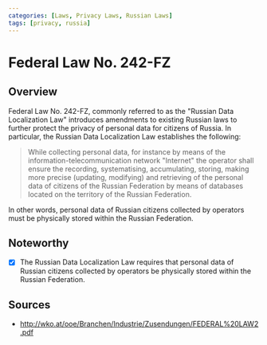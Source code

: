```yaml
---
categories: [Laws, Privacy Laws, Russian Laws]
tags: [privacy, russia]
---
```


# Federal Law No. 242-FZ

## Overview

Federal Law No. 242-FZ, commonly referred to as the "Russian Data Localization Law" introduces amendments to existing Russian laws to further protect the privacy of personal data for citizens of Russia. In particular, the Russian Data Localization Law establishes the following:

> While collecting personal data, for instance by means of the information-telecommunication network "Internet" the operator shall ensure the recording, systematising, accumulating, storing, making more precise (updating, modifying) and retrieving of the personal data of citizens of the Russian Federation by means of databases located on the territory of the Russian Federation.

In other words, personal data of Russian citizens collected by operators must be physically stored within the Russian Federation.

## Noteworthy

- [x] The Russian Data Localization Law requires that personal data of Russian citizens collected by operators be physically stored within the Russian Federation.

## Sources

- http://wko.at/ooe/Branchen/Industrie/Zusendungen/FEDERAL%20LAW2.pdf